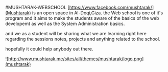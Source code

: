 #MUSHTARAK-WEBSCHOOL
[https://www.facebook.com/mushtarak/](Mushtarak) is an open space in Al-Doqi,Giza.
the Web school is one of it's program and it aims to make the students aware of the basics of the web developemt as well as the System Administration basics.

and we as a student will be sharing what we are learning right here regarding the sessions notes, projects and anything related to the school.

hopefully it could help anybody out there.

![http://www.mushtarak.me/sites/all/themes/mushtarak/logo.png](mushtarak)
